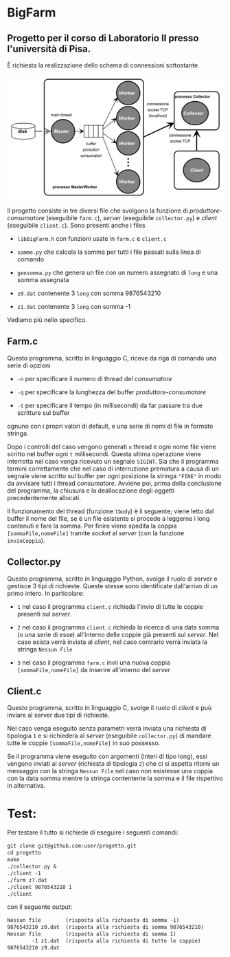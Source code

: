 # BigFarm

## Progetto per il corso di Laboratorio II presso l'università di Pisa.

È richiesta la realizzazione dello schema di connessioni sottostante.

![Big farm](BigFarm.png)

Il progetto consiste in tre diversi file che svolgono la funzione di *produttore-consumatore* (eseguibile `farm.c`), *server* (eseguibile `collector.py`) e *client* (eseguibile `client.c`). Sono presenti anche i files

- `libBigFarm.h`  con funzioni usate in `farm.c` e `client.c`

- `somme.py` che calcola la somma per tutti i file passati sulla linea di comando

- `gensomma.py` che genera un file con un numero assegnato di `long` e una somma assegnata

- `z0.dat` contenente 3 `long` con somma 9876543210

- `z1.dat` contenente 3 `long` con somma -1

 Vediamo più nello specifico.



## Farm.c

Questo programma, scritto in linguaggio C, riceve da riga di comando una serie di opzioni

- `-n` per specificare il numero di thread del *consumatore*

- `-q` per specificare la lunghezza del buffer *produttore-consumatore*

- `-t` per specificare il tempo (in millisecondi) da far passare tra due scritture sul buffer

ognuno con i propri valori di default, e una serie di nomi di file in formato stringa.

Dopo i controlli del caso vengono generati `n` thread e ogni nome file viene scritto nel buffer ogni `t` millisecondi. Questa ultima operazione viene interrotta nel caso venga ricevuto un segnale `SIGINT`. Sia che il programma termini correttamente che nel caso di interruzione prematura a causa di un segnale viene scritto sul buffer per ogni posizione la stringa `"FINE"` in modo da avvisare tutti i thread *consumatore*. Avviene poi, prima della conclusione del programma, la chiusura e la deallocazione degli oggetti precedentemente allocati.

Il funzionamento dei thread (funzione `tbody`) è il seguente; viene letto dal buffer il nome del file, se è un file esistente si procede a leggerne i long contenuti e fare la somma. Per finire viene spedita la coppia `[sommaFile,nomeFile]` tramite *socket* al *server* (con la funzione `invioCoppia`). 



## Collector.py

Questo programma, scritto in linguaggio Python, svolge il ruolo di server e gestisce 3 tipi di richieste. Queste stesse sono identificate dall'arrivo di un primo intero. In particolare:

- `1` nel caso il programma `client.c` richieda l'invio di tutte le coppie presenti sul *server*.

- `2` nel caso il programma `client.c` richieda la ricerca di una data somma (o una serie di esse) all'interno delle coppie già presenti sul *server*. Nel caso esista verrà inviata al *client*, nel caso contrario verrà inviata la stringa `Nessun File` 

- `3` nel caso il programma `farm.c` invii una nuova coppia `[sommaFile,nomeFile]` da inserire all'interno del *server*



## Client.c

Questo programma, scritto in linguaggio C, svolge il ruolo di *client* e puù inviare al server due tipi di richieste.

Nel caso venga eseguito senza parametri verrà inviata una richiesta di tipologia `1` e si richiederà al *server* (eseguibile `collector.py`) di mandare tutte le coppie `[sommaFile,nomeFile]` in suo possesso.

Se il programma viene eseguito con argomenti (interi di tipo long), essi vengono inviati al *server* (richiesta di tipologia `2`) che ci si aspetta ritorni un messaggio con la stringa `Nessun File` nel caso non esistesse una coppia con la data somma mentre la stringa contentente la somma e il file rispettivo in alternativa.



# Test:

Per testare il tutto si richiede di eseguire i seguenti comandi:

```
git clone git@github.com:user/progetto.git
cd progetto 
make
./collector.py &
./client -1
./farm z?.dat
./client 9876543210 1
./client
```

con il seguente output:

```
Nessun file        (risposta alla richiesta di somma -1)
9876543210 z0.dat  (risposta alla richiesta di somma 9876543210)
Nessun file        (risposta alla richiesta di somma 1)
        -1 z1.dat  (risposta alla richiesta di tutte le coppie)
9876543210 z9.dat
```